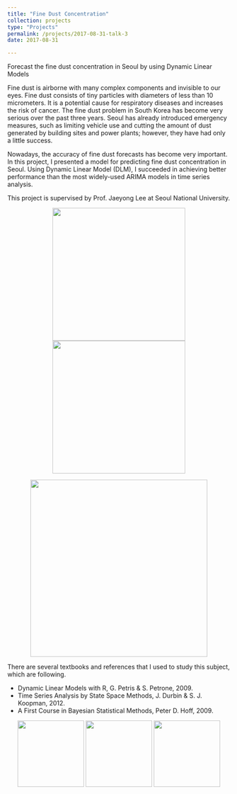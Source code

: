```yaml
---
title: "Fine Dust Concentration"
collection: projects
type: "Projects"
permalink: /projects/2017-08-31-talk-3
date: 2017-08-31

---
```


Forecast the fine dust concentration in Seoul by using Dynamic Linear Models  

Fine dust is airborne with many complex components and invisible to our eyes. Fine dust consists of tiny particles with diameters of less than 10 micrometers. It is a potential cause for respiratory diseases and increases the risk of cancer. The fine dust problem in South Korea has become very serious over the past three years. Seoul has already introduced emergency measures, such as limiting vehicle use and cutting the amount of dust generated by building sites and power plants; however, they have had only a little success.  

Nowadays, the accuracy of fine dust forecasts has become very important. In this project, I presented a model for predicting fine dust concentration in Seoul. Using Dynamic Linear Model (DLM), I succeeded in achieving better performance than the most widely-used ARIMA models in time series analysis.  

This project is supervised by Prof. Jaeyong Lee at Seoul National University.  

<p align="center">

  <img src="http://austinyi.github.io/images/dlm1.JPG" style="width:300px;"/>
          
  <img src="http://austinyi.github.io/images/dlm2.JPG" style="width:300px;"/>
  
</p>


<p align="center">

  <img src="http://austinyi.github.io/images/dlm3.JPG" style="width:400px;"/>
   

</p>

There are several textbooks and references that I used to study this subject, which are following.  
* Dynamic Linear Models with R, G. Petris & S. Petrone, 2009.
* Time Series Analysis by State Space Methods, J. Durbin & S. J. Koopman, 2012.
* A First Course in Bayesian Statistical Methods, Peter D. Hoff, 2009.  


<p align="center">

  <img src="http://austinyi.github.io/images/dlm.jpg" style="width:150px;"/>
          
  <img src="http://austinyi.github.io/images/statespace.jpg" style="width:150px;"/>
       
  <img src="http://austinyi.github.io/images/bayesian.jpg" style="width:150px;"/>  

</p>
